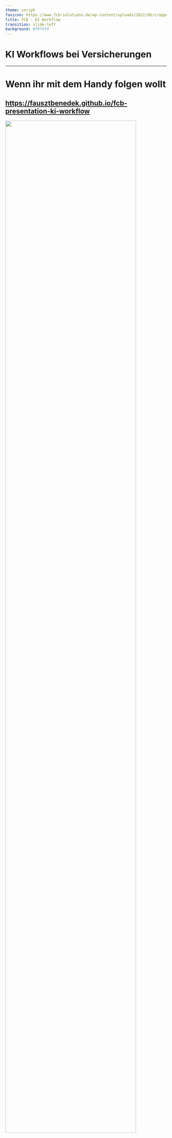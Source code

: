 ```yaml
---
theme: seriph
favicon: https://www.fcb-solutions.de/wp-content/uploads/2022/06/cropped-Logo_Blau-192x192.png
title: FCB - KI Workflow
transition: slide-left
background: #f9f5f4
---
```


# KI Workflows bei Versicherungen
<script setup>
import { useNav } from '@slidev/client'
import { onMounted } from 'vue'

const nav = useNav()

let previous = {}

onMounted(() => {
  window.addEventListener('keydown', (e) => {
    function onKeyToSlied(key, slide) {
        console.log("noKey")
        if (e.key === key) {
          console.log("pressed" + key )
          let current = nav.currentSlideNo.value
          if (slide == current) {
            nav.go(previous[key])
            previous[key] = undefined
          } else {
            previous[key] = current
            nav.go(slide)
          }
        }
    }
    onKeyToSlied('w', 4)
    onKeyToSlied('e', 9)
  })
})
</script>


---

<div style="height: 100%;">

# Wenn ihr mit dem Handy folgen wollt

## https://fausztbenedek.github.io/fcb-presentation-ki-workflow
<img src="./public/qrcode.svg" style="height: 90%; margin: auto;"/>
</div>


---

# Wichtige Terminologie

- Prompt
- Context
- LLM (Large Language Model)
- Embeddings?
- AI Agents?
- Open Source und Open Source LLMs

---

# Architektur


```mermaid

graph LR

    __START__(Start)
    __START__ --> pre_process
    pre_process("Entscheidung um welche GeVo die Kundenanfrage sich handelt")
    pre_process -->|Alle andere GVOs| uncovered
    pre_process --> termination
    pre_process --> address_change
    pre_process --> other
    subgraph Core
        termination("Kündigung")
        termination --> answer

        address_change("Addressveränderung")
        address_change --> answer

        other("...")
        other --> answer

    end
    answer{{"Antwort an Kunde"}}
    answer --> __END__
    __END__(Ende)
    uncovered("Nicht bearbeitbar") --> __END__;

```



---

<style>
.container {
    height: 100%;
    display: grid;
    grid-template-columns: 1fr 1fr;
}
</style>

<div class="container">
<div>

# Pre process

- Um GeVo bearbeiten zu können brauchen wir folgende Informationen:
    - Was ist der Stand im Bestandsystem
    - Möglichst weitere Dokumente
- Und so kommen wir auf folgende Pre process Flow


```text
Sehr geehrte Damen und Herren,

hiermit kündige ich meine Lebensversicherung 
mit der Vertragsnummer LV-123456 zum 31.12.2025.

Mit freundlichen Grüßen

Max Mustermann
```


</div>

<div style="justify-self: center; display: flex; align-items: center;">

```mermaid
graph TD
  customer_data_extract[["Versicherungsnummer aus dem Text der Kundenanfrage auslesen"]]
  fetch_customer_details{{"Abruf von Kundeninformationen durch API"}}
  router[["Router"]]
  customer_data_extract --> fetch_customer_details
  fetch_customer_details --> router

```
</div>
</div>


---

# Router

- Entscheidet zwischen GeVos mithilfe einer LLM
- Promt sieht so aus (Natürlich komplizierter):

```markdown
Welchem GeVo gehört folgende Kundenanfrage?

{Kundenanfrage einfach in dem Prompt kopiert}

Möglichkeiten:
- Addressveränderung
- Kündigung
- Ich kann es noch nicht
```

---

# Kündigung
```mermaid
graph LR
fetch_customer_documents{{"Kundenspezifischen Dokumente abrufen"}}
termination_handled_by_llm[["Kündigung durch LLM behandlen lassen (Entscheidung treffen + Antwort formulieren)"]]
fetch_customer_documents --> termination_handled_by_llm
termination_handled_by_llm --> termination_execute
termination_handled_by_llm --> termination_escalate_to_human
termination_handled_by_llm --> termination_deny
termination_handled_by_llm --> ask_for_more_information
subgraph "Eigentliche Behandlung"
    termination_execute{{"Ausführung der Kündigung"}}
    termination_escalate_to_human{{"Weiterleitung einem menschlichen Sachbearbeiter"}}
    termination_deny("Ablehnung der Kündigung")
    ask_for_more_information("Weite Informationen von der Kunde nötig")
end 
answer{{Antwort an Kunde}}
termination_execute --> answer
termination_deny --> answer
termination_escalate_to_human --> |#quot;Ich habe es an einem menschlichen Mitarbeiter eskaliert #quot;|answer
ask_for_more_information --> answer

```

---

# Addressveränderung

- Es wird gerade daran gearbeitet

---

# Architektur

<style>
/* Hack to make the big mermaid diagram scrollable */
.slidev-layout {
    overflow: scroll;
}
</style>

<div>

```mermaid

graph TD
    %% Explanations:
    llm[[In diesem Box wird ein LLM angesprochen]]
    api_call{{In diesem Box wird eine API angesprochen}}

    __START__(Start)
    __START__ --> Pre-process
    subgraph Pre-process
        customer_data_extract[["Auslesen von Versicherungsnummer aus dem Text"]]
        fetch_customer_details{{"Abruf von Kundeninformationen durch API"}}
        router[["Router"]]
        customer_data_extract --> fetch_customer_details
        fetch_customer_details --> router
    end
    router -->|Alle andere GVOs| uncovered
    router --> fetch_customer_documents
    router --> address_data_extract
    subgraph Core
        subgraph Kündigung
            fetch_customer_documents{{"Kundenspezifischen Dokumente abrufen"}}
            termination_handled_by_llm[["Kündigung durch LLM behandlen lassen (Entscheidung treffen + Antwort formulieren)"]]
            fetch_customer_documents --> termination_handled_by_llm
            termination_handled_by_llm --> termination_actual_handling
            termination_actual_handling{{"Wahre Behandlung der Kündigung bei Bedarf"}}
        end

        subgraph Adressänderung
            address_data_extract[["Auslesen von Adressdaten"]]
            address_change_execute{{"Ausführung der Adressänderung"}}
            address_data_extract --> address_change_execute
        end
        termination_actual_handling --> answer
        address_change_execute --> answer
        answer{{Antwort an Kunde}}

    end
    answer{{"Antwort an Kunde"}}
    todo_node("TODO: Wir haben noch nicht spezifiziert, was passieren soll?")
    fetch_customer_details --> |"Kunde im System nicht gefunden"|todo_node
    customer_data_extract --> |"Versicherungsnummer ist nicht in der Email"|todo_node
    answer --> __END__
    todo_node --> __END__
    __END__(Ende)
    uncovered("Nicht bearbeitbar") --> __END__;

```

</div>

---
layout: center
---

# Pheww

---

<style>
.evaluations-container {
    display: flex;
    flex-flow: column;
    justify-content: space-between;
    height: 100%;
}
</style>

<div class="evaluations-container">
<div>

# Evaluierungen


- = Testen wie das KI leistet

<div v-click="1">

- Bislang haben wir nur für die Kündigung Evaluierungen
</div>
</div>

<div v-click="1">

```mermaid
graph LR

termination_handled_by_llm[["Kündigung durch LLM behandlen lassen (Entscheidung treffen + Antwort formulieren)"]]
termination_handled_by_llm --> Evaluierungen
subgraph Evaluierungen
direction LR
    right_decision[["Wurde die Richtige Entscheidung getroffen?"]]
    answer_conciseness[["Ist die Antwort stilistisch korrekt?"]]
    other("...")
end
termination_handling{{"Eigentliche behandlung der Kündigung"}}
Evaluierungen --> termination_handling
```

</div>
</div>

---
layout: two-cols-header
---

# Evaluierungen

(Es gibt menschliche und LLM basierte Evaluierungen)

::left::

## Platz

- Können / Sollen irgendwo im System sein
    - Nach dem Router, um zu evaluieren, ob der Router die Richtige Entscheidung getroffen hat
    - Nach dem die Antwort an der Kunde versendet wurde (= Monitoring)

::right::

## Nützlichkeit

- Hilfe bei Fehlersuche
- Monitoring beim Update

## Nachteile

- Kostet Geld

(Man muss nicht 100% des Verkehrs durch die Evaluierung Pipeline durchführen lassen)


---

<style>
/* Hack to make the big mermaid diagram scrollable */
.slidev-layout {
    overflow: scroll;
}
</style>

# Beispielzeit

```text
Sehr geehrte Damen und Herren,

hiermit kündige ich meine Lebensversicherung 
mit der Vertragsnummer LV-123456 zum 31.12.2025.

Mit freundlichen Grüßen

Max Mustermann
```

1. Auslesen von Versicherungsnummer aus dem Text
2. Abruf von Kundeninformationen durch API

```json
{
    "insurance_number": "LV-123456",
    "customer_inquiry": "Sehr geehrte ...",
    "customer_information:": {
        ...
    }
}
```

3. Router
    - `Kündigung`

4. Dokumentabrufe

5. Kündigung durch LLM behandlen lassen
```
Aktion: Kündigung Durchführen
```
```text
Sehr geehrter Herr Mustermann,

vielen Dank für Ihre Nachricht. Wir bestätigen hiermit die Kündigung Ihrer 
Lebensversicherung mit der Vertragsnummer LV-123456 zum 31.12.2025.

Mit freundlichen Grüßen
Ihr KI Assistent

```


6. Evaluierungen
    - Richtige Entscheidung: ✅
    - Stilistisch: ?

